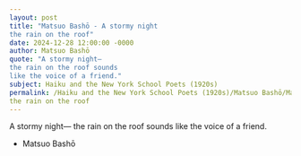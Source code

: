 ```yaml
---
layout: post
title: "Matsuo Bashō - A stormy night
the rain on the roof"
date: 2024-12-28 12:00:00 -0000
author: Matsuo Bashō
quote: "A stormy night—
the rain on the roof sounds
like the voice of a friend."
subject: Haiku and the New York School Poets (1920s)
permalink: /Haiku and the New York School Poets (1920s)/Matsuo Bashō/Matsuo Bashō - A stormy night
the rain on the roof
---
```


A stormy night—
the rain on the roof sounds
like the voice of a friend.

- Matsuo Bashō
